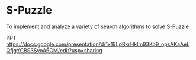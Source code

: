 # S-Puzzle
To implement and analyze a variety of search algorithms to solve S-Puzzle

PPT
https://docs.google.com/presentation/d/1x19LpRkrHkIm93Ko9_npsAKaAeLQfjgYCBS3SyoA6GM/edit?usp=sharing
